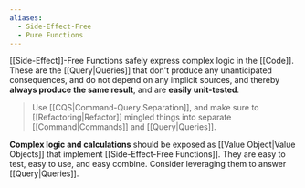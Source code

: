 ```yaml
---
aliases:
  - Side-Effect-Free
  - Pure Functions
---
```

[[Side-Effect]]-Free Functions safely express complex logic in the [[Code]]. These are the [[Query|Queries]] that don't produce any unanticipated consequences, and do not depend on any implicit sources, and thereby **always produce the same result**, and are **easily unit-tested**.

> Use [[CQS|Command-Query Separation]], and make sure to [[Refactoring|Refactor]] mingled things into separate [[Command|Commands]] and [[Query|Queries]].

**Complex logic and calculations** should be exposed as [[Value Object|Value Objects]] that implement [[Side-Effect-Free Functions]]. They are easy to test, easy to use, and easy combine. Consider leveraging them to answer [[Query|Queries]].
